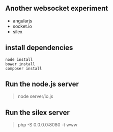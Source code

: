## Another websocket experiment

- angularjs
- socket.io
- silex

## install dependencies

```
node install
bower install
composer install
```

## Run the node.js server

> node server/io.js

## Run the silex server

> php -S 0.0.0.0:8080 -t www

